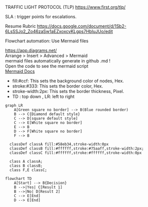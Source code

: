 TRAFFIC LIGHT PROTOCOL (TLP)
https://www.first.org/tlp/

SLA : trigger points for escalations.






Resume Rubric
https://docs.google.com/document/d/1Sb2-6LsSSJo2_Zo46zaSw1aEZxoxcvKLgps7HbluJUo/edit

Flowchart automation: Use Mermaid files

https://app.diagrams.net/ \
Arrange > Insert > Advanced > Mermaid \
mermaid files automatically generate in github .md ! \
Open the code to see the mermaid script \
[Mermaid Docs](https://mermaid.js.org/intro/getting-started.html)
- fill:#ccf: This sets the background color of nodes, Hex.
- stroke:#333: This sets the border color, Hex.
- stroke-width:2px: This sets the border thickness, Pixel.
- TD : top down , LR: left to right 
```mermaid
graph LR
    A[Green square no border] --> B(Blue rounded border)
    B --> C{Diamond default style}
    C --> D[square default style]
    C --> E[White square no border]
    E --> B
    D --> F[White square no border]
    F --> B

  classDef classA fill:#58eb34,stroke-width:0px
  classDef classB fill:#ffffff,stroke:#75aaff,stroke-width:2px;
  classDef classC fill:#ffffff,stroke:#ffffff,stroke-width:0px

  class A classA;
  class B classB;
  class F,E classC;
```
```mermaid 
flowchart TD
    A[Start] --> B{Decision}
    B -->|Yes| C[Result 1]
    B -->|No| D[Result 2]
    C --> E[End]
    D --> E[End]
```


